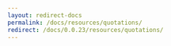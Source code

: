 ```yaml
---
layout: redirect-docs
permalink: /docs/resources/quotations/
redirect: /docs/0.0.23/resources/quotations/
---
```

